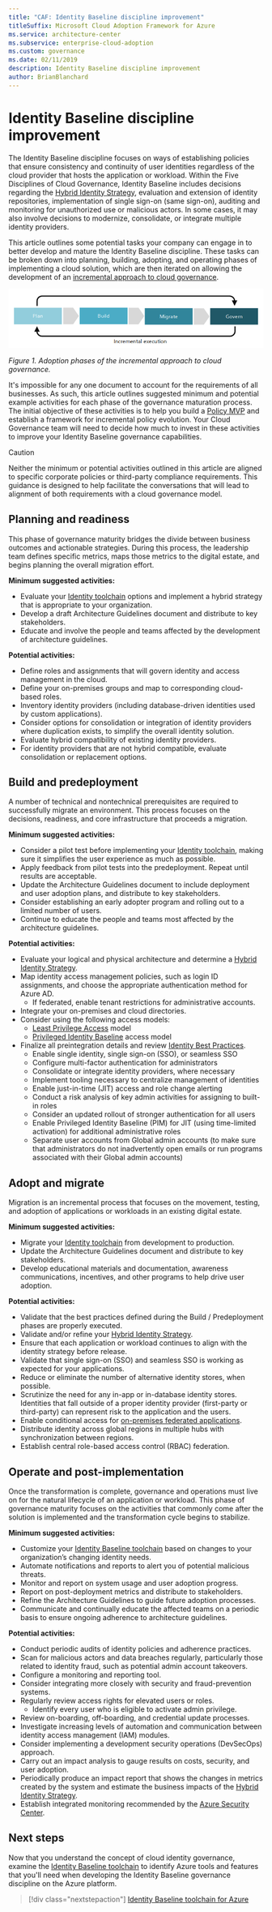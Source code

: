 ```yaml
---
title: "CAF: Identity Baseline discipline improvement"
titleSuffix: Microsoft Cloud Adoption Framework for Azure
ms.service: architecture-center
ms.subservice: enterprise-cloud-adoption
ms.custom: governance
ms.date: 02/11/2019
description: Identity Baseline discipline improvement
author: BrianBlanchard
---
```


# Identity Baseline discipline improvement

The Identity Baseline discipline focuses on ways of establishing policies that ensure consistency and continuity of user identities regardless of the cloud provider that hosts the application or workload. Within the Five Disciplines of Cloud Governance, Identity Baseline includes decisions regarding the [Hybrid Identity Strategy](../../decision-guides/identity/overview.md), evaluation and extension of identity repositories, implementation of single sign-on (same sign-on), auditing and monitoring for unauthorized use or malicious actors. In some cases, it may also involve decisions to modernize, consolidate, or integrate multiple identity providers.

This article outlines some potential tasks your company can engage in to better develop and mature the Identity Baseline discipline. These tasks can be broken down into planning, building, adopting, and operating phases of implementing a cloud solution, which are then iterated on allowing the development of an [incremental approach to cloud governance](../journeys/overview.md#an-incremental-approach-to-cloud-governance).

![Four phases of adoption](../../_images/adoption-phases.png)

*Figure 1. Adoption phases of the incremental approach to cloud governance.*

It's impossible for any one document to account for the requirements of all businesses. As such, this article outlines suggested minimum and potential example activities for each phase of the governance maturation process. The initial objective of these activities is to help you build a [Policy MVP](../journeys/overview.md#an-incremental-approach-to-cloud-governance) and establish a framework for incremental policy evolution. Your Cloud Governance team will need to decide how much to invest in these activities to improve your Identity Baseline governance capabilities.

> [!CAUTION]
> Neither the minimum or potential activities outlined in this article are aligned to specific corporate policies or third-party compliance requirements. This guidance is designed to help facilitate the conversations that will lead to alignment of both requirements with a cloud governance model.

## Planning and readiness

This phase of governance maturity bridges the divide between business outcomes and actionable strategies. During this process, the leadership team defines specific metrics, maps those metrics to the digital estate, and begins planning the overall migration effort.

**Minimum suggested activities:**

* Evaluate your [Identity toolchain](toolchain.md) options and implement a hybrid strategy that is appropriate to your organization.
* Develop a draft Architecture Guidelines document and distribute to key stakeholders.
* Educate and involve the people and teams affected by the development of architecture guidelines.

**Potential activities:**

* Define roles and assignments that will govern identity and access management in the cloud.
* Define your on-premises groups and map to corresponding cloud-based roles.
* Inventory identity providers (including database-driven identities used by custom applications).
* Consider options for consolidation or integration of identity providers where duplication exists, to simplify the overall identity solution.
* Evaluate hybrid compatibility of existing identity providers.
* For identity providers that are not hybrid compatible, evaluate consolidation or replacement options.

## Build and predeployment

A number of technical and nontechnical prerequisites are required to successfully migrate an environment. This process focuses on the decisions, readiness, and core infrastructure that proceeds a migration.

**Minimum suggested activities:**

* Consider a pilot test before implementing your [Identity toolchain](toolchain.md), making sure it simplifies the user experience as much as possible.
* Apply feedback from pilot tests into the predeployment. Repeat until results are acceptable.
* Update the Architecture Guidelines document to include deployment and user adoption plans, and distribute to key stakeholders.
* Consider establishing an early adopter program and rolling out to a limited number of users.
* Continue to educate the people and teams most affected by the architecture guidelines.

**Potential activities:**

* Evaluate your logical and physical architecture and determine a [Hybrid Identity Strategy](../../decision-guides/identity/overview.md).
* Map identity access management policies, such as login ID assignments, and choose the appropriate authentication method for Azure AD.
  * If federated, enable tenant restrictions for administrative accounts.
* Integrate your on-premises and cloud directories.
* Consider using the following access models:
  * [Least Privilege Access](/windows-server/identity/ad-ds/plan/security-best-practices/implementing-least-privilege-administrative-models) model
  * [Privileged Identity Baseline](/azure/active-directory/privileged-identity-management/pim-configure) access model
* Finalize all preintegration details and review [Identity Best Practices](/azure/security/azure-security-identity-management-best-practices).
  * Enable single identity, single sign-on (SSO), or seamless SSO
  * Configure multi-factor authentication for administrators
  * Consolidate or integrate identity providers, where necessary
  * Implement tooling necessary to centralize management of identities
  * Enable just-in-time (JIT) access and role change alerting
  * Conduct a risk analysis of key admin activities for assigning to built-in roles
  * Consider an updated rollout of stronger authentication for all users
  * Enable Privileged Identity Baseline (PIM) for JIT (using time-limited activation) for additional administrative roles
  * Separate user accounts from Global admin accounts (to make sure that administrators do not inadvertently open emails or run programs associated with their Global admin accounts)

## Adopt and migrate

Migration is an incremental process that focuses on the movement, testing, and adoption of applications or workloads in an existing digital estate.

**Minimum suggested activities:**

* Migrate your [Identity toolchain](toolchain.md) from development to production.
* Update the Architecture Guidelines document and distribute to key stakeholders.
* Develop educational materials and documentation, awareness communications, incentives, and other programs to help drive user adoption.

**Potential activities:**

* Validate that the best practices defined during the Build / Predeployment phases are properly executed.
* Validate and/or refine your [Hybrid Identity Strategy](../../decision-guides/identity/overview.md).
* Ensure that each application or workload continues to align with the identity strategy before release.
* Validate that single sign-on (SSO) and seamless SSO is working as expected for your applications.
* Reduce or eliminate the number of alternative identity stores, when possible.
* Scrutinize the need for any in-app or in-database identity stores. Identities that fall outside of a proper identity provider (first-party or third-party) can represent risk to the application and the users.
* Enable conditional access for [on-premises federated applications](/azure/active-directory/active-directory-device-registration-on-premises-setup).
* Distribute identity across global regions in multiple hubs with synchronization between regions.
* Establish central role-based access control (RBAC) federation.

## Operate and post-implementation

Once the transformation is complete, governance and operations must live on for the natural lifecycle of an application or workload. This phase of governance maturity focuses on the activities that commonly come after the solution is implemented and the transformation cycle begins to stabilize.

**Minimum suggested activities:**

* Customize your [Identity Baseline toolchain](toolchain.md) based on changes to your organization’s changing identity needs.
* Automate notifications and reports to alert you of potential malicious threats.
* Monitor and report on system usage and user adoption progress.
* Report on post-deployment metrics and distribute to stakeholders.
* Refine the Architecture Guidelines to guide future adoption processes.
* Communicate and continually educate the affected teams on a periodic basis to ensure ongoing adherence to architecture guidelines.

**Potential activities:**

* Conduct periodic audits of identity policies and adherence practices.
* Scan for malicious actors and data breaches regularly, particularly those related to identity fraud, such as potential admin account takeovers.
* Configure a monitoring and reporting tool.
* Consider integrating more closely with security and fraud-prevention systems.
* Regularly review access rights for elevated users or roles.
  * Identify every user who is eligible to activate admin privilege.
* Review on-boarding, off-boarding, and credential update processes.
* Investigate increasing levels of automation and communication between identity access management (IAM) modules.
* Consider implementing a development security operations (DevSecOps) approach.
* Carry out an impact analysis to gauge results on costs, security, and user adoption.
* Periodically produce an impact report that shows the changes in metrics created by the system and estimate the business impacts of the [Hybrid Identity Strategy](../../decision-guides/identity/overview.md).
* Establish integrated monitoring recommended by the [Azure Security Center](/azure/security-center/security-center-intro).

## Next steps

Now that you understand the concept of cloud identity governance, examine the [Identity Baseline toolchain](toolchain.md) to identify Azure tools and features that you'll need when developing the Identity Baseline governance discipline on the Azure platform.

> [!div class="nextstepaction"]
> [Identity Baseline toolchain for Azure](toolchain.md)